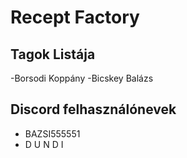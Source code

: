 # Recept Factory

## Tagok Listája
-Borsodi Koppány
-Bicskey Balázs

## Discord felhasználónevek
- BAZSI555551
- D U N D I 